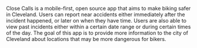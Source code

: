 Close Calls is a mobile-first, open source app that aims to make biking safer in Cleveland. Users can report near accidents either immediately after the incident happened, or later on when they have time. Users are also able to view past incidents either within a certain date range or during certain times of the day. The goal of this app is to provide more information to the city of Cleveland about locations that may be more dangerous for bikers. 